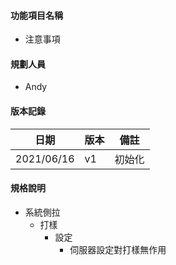 #### <div id="item">功能項目名稱</div>
  * 注意事項

#### <div id="user">規劃人員</div>
  * Andy

#### <div id="version">版本記錄</div>
  |日期|版本|備註|
  |---|---|---|
  |2021/06/16|v1|初始化|

#### <div id="specification">規格說明</div>
  * 系統側拉
    * 打樣
      * 設定
        * 伺服器設定對打樣無作用
